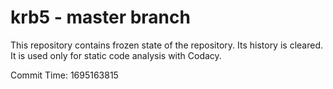 # krb5 - master branch

This repository contains frozen state of the repository.
Its history is cleared. It is used only for static code
analysis with Codacy.

Commit Time: 1695163815